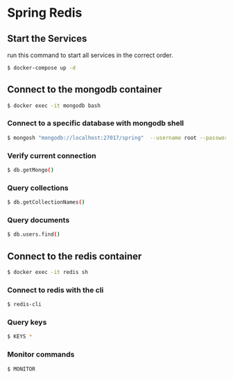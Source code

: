 # Spring Redis

## Start the Services

run this command to start all services in the correct order.

```bash
$ docker-compose up -d
```

## Connect to the mongodb container

```bash
$ docker exec -it mongodb bash
```

### Connect to a specific database with mongodb shell

```bash
$ mongosh "mongodb://localhost:27017/spring"  --username root --password password  --authenticationDatabase admin
```

### Verify current connection

```bash
$ db.getMongo()
```

### Query collections

```bash
$ db.getCollectionNames()
```

### Query documents

```bash
$ db.users.find()
```

## Connect to the redis container

```bash
$ docker exec -it redis sh
```

### Connect to redis with the cli

```bash
$ redis-cli
```

### Query keys

```bash
$ KEYS *
```


### Monitor commands

```bash
$ MONITOR
```